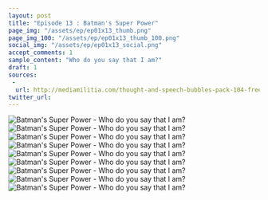 ```yaml
---
layout: post
title: "Episode 13 : Batman's Super Power"
page_img: "/assets/ep/ep01x13_thumb.png"
page_img_100: "/assets/ep/ep01x13_thumb_100.png"
social_img: "/assets/ep/ep01x13_social.png"
accept_comments: 1
sample_content: "Who do you say that I am?"
draft: 1
sources: 
 - 
  url: http://mediamilitia.com/thought-and-speech-bubbles-pack-104-free-vectors-and-images/
twitter_url: 
---
```



<div style="margin-left: auto; margin-right: auto; width: 600px;">
  <img src="/assets/ep/ep01x13_01.png" alt="Batman's Super Power - Who do you say that I am?" />
  <img src="/assets/ep/ep01x13_02.png" alt="Batman's Super Power - Who do you say that I am?" />
  <img src="/assets/ep/ep01x13_03.png" alt="Batman's Super Power - Who do you say that I am?" />
  <img src="/assets/ep/ep01x13_04.png" alt="Batman's Super Power - Who do you say that I am?" />
  <img src="/assets/ep/ep01x13_05.png" alt="Batman's Super Power - Who do you say that I am?" />
  <img src="/assets/ep/ep01x13_06.png" alt="Batman's Super Power - Who do you say that I am?" />
  <img src="/assets/ep/ep01x13_07.png" alt="Batman's Super Power - Who do you say that I am?" />
  <img src="/assets/ep/ep01x13_08.png" alt="Batman's Super Power - Who do you say that I am?" />
  <img src="/assets/ep/ep01x13_09.png" alt="Batman's Super Power - Who do you say that I am?" />
</div>

<div style="display: none">
  Script:

  Batman: Tell me who woke me.
  Doge: wow. already knows. so dum. batman meme. use superpower.
  Batman: I don't already know. How would I know?
  Doge: 
</div>

